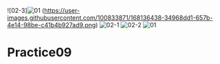 ![02-3]![01](https://user-images.githubusercontent.com/100833871/168151211-99f0a7cf-70b7-4b86-9119-ad833495b574.png)
(https://user-images.githubusercontent.com/100833871/168136438-34968dd1-657b-4e14-98be-c41b4b927ad9.png)
![02-1](https://user-images.githubusercontent.com/100833871/168037061-c934a24a-472b-4785-a708-9ac1360afec7.png)
![02-2](https://user-images.githubusercontent.com/100833871/168037076-50c209a0-8bae-47d2-b9ce-651c479ee60e.png)
![01](https://user-images.githubusercontent.com/100833871/168151237-5f557e83-4082-4994-8d4b-c60653e5748f.png)
# Practice09
